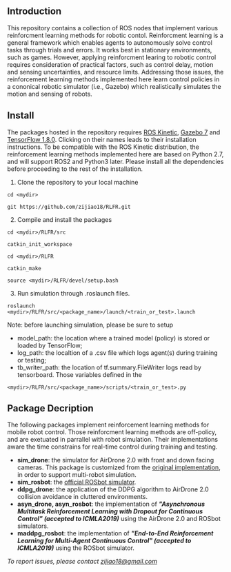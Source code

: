 ## Introduction
This repository contains a collection of ROS nodes that implement various reinforcment learning methods for robotic contol. Reinforcment learning is a general framework which enables agents to autonomously solve control tasks through trials and errors. It works best in stationary environments, such as games. However, applying reinforcment learing to robotic control requires consideration of practical factors, such as control delay, motion and sensing uncertainties, and resource limits. Addressing those issues, the reinforcement learning methods implemented here learn control policies in a cononical robotic simulator (i.e., Gazebo) which realistically simulates the motion and sensing of robots. 

## Install
The packages hosted in the repository requires [ROS Kinetic](http://wiki.ros.org/kinetic/Installation), [Gazebo 7](http://gazebosim.org/tutorials?tut=ros_installing#InstallGazebo) and [TensorFlow 1.8.0](https://www.tensorflow.org/install/pip?lang=python2#nav-buttons-1). Clicking on their names leads to their installation instructions. To be compatible with the ROS Kinetic distribution, the reinforcement learning methods implemented here are based on Python 2.7, and will support ROS2 and Python3 later. Please install all the dependencies before proceeding to the rest of the installation. 

1. Clone the repository to your local machine
```
cd <mydir>

git https://github.com/zijiao18/RLFR.git
```
2. Compile and install the packages
```
cd <mydir>/RLFR/src

catkin_init_workspace

cd <mydir>/RLFR

catkin_make

source <mydir>/RLFR/devel/setup.bash
```
3. Run simulation through .roslaunch files.
```
roslaunch <mydir>/RLFR/src/<package_name>/launch/<train_or_test>.launch
``` 
Note: before launching simulation, please be sure to setup 
- model_path: the location where a trained model (policy) is stored or loaded by TensorFlow; 
- log_path: the localtion of a .csv file which logs agent(s) during training or testing;
- tb_writer_path: the location of tf.summary.FileWriter logs read by tensorboard.
Those variables defined in the 
```
<mydir>/RLFR/src/<package_name>/scripts/<train_or_test>.py
```

## Package Decription
The following packages implement reinforcement learning methods for mobile robot control. Those reinforcment learning methods are off-policy, and are exetuated in parrallel with robot simulation. Their implementations aware the time constrains for real-time control during training and testing.

- **sim_drone**: the simulator for AirDrone 2.0 with front and down facing cameras. This package is customized from the [original implementation](http://wiki.ros.org/tum_simulator), in order to support multi-robot simulation.
- **sim_rosbot**: the [official ROSbot simulator](https://github.com/husarion/rosbot_description). 
- **ddpg_drone**: the application of the DDPG algorithm to AirDrone 2.0 collision avoidance in cluttered environments. 
- **asyn_drone, asyn_rosbot**: the implementation of **_"Asynchronous Multitask Reinforcement Learning with Dropout for Continuous Control" (accepted to ICMLA2019)_** using the AirDrone 2.0 and ROSbot simulators.
- **maddpg_rosbot**: the implementation of **_"End-to-End Reinforcement Learning for Multi-Agent Continuous Control" (accepted to ICMLA2019)_** using the ROSbot simulator.

*To report issues, please contact zijiao18@gmail.com*